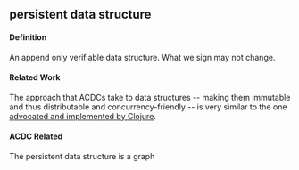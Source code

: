 ## persistent data structure

<h4>Definition</h4><p>An append only verifiable data structure. What we sign may not change.</p><h4>Related Work</h4><p>The approach that ACDCs take to data structures -- making them immutable and thus distributable and concurrency-friendly -- is very similar to the one <a href="https://github.com/candera/clojure-data-structures#collections-are-immutable">advocated and implemented by Clojure</a>.</p><h4>ACDC Related</h4><p>The persistent data structure is a graph</p>

